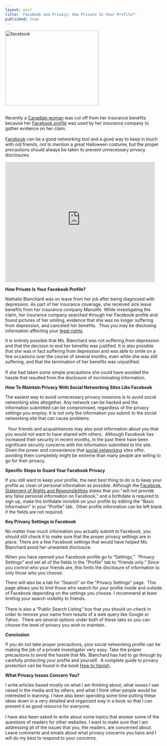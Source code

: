 ```yaml
---
layout: post
title: 'Facebook and Privacy: How Private Is Your Profile?'
published: true
---
```

<p><img class="aligncenter size-medium wp-image-533" title="facebook" src="{{ site.baseurl }}/images/facebook-300x240.jpg" alt="facebook" width="300" height="240" /></p>
<p><!-- 		@page { size: 8.5in 11in; margin: 0.79in } 		P { margin-bottom: 0.08in } --><br />
Recently a <a title="Facebook Privacy" href="http://www.google.com/hostednews/ap/article/ALeqM5jFtDqzgsIdaIVcOoXZFR7pAlLmJQD9C4D3300" target="_blank">Canadian woman</a> was cut off from her insurance benefits because her <a title="FAcebook Privacy" href="http://www.facebook.com/people/Nathalie-Blanchard/517585757" target="_blank">Facebook profile</a> was used by her insurance company to gather evidence on her claim.  <br /><br /><a title="Facebook Privacy" href="http://www.facebook.com/" target="_blank">Facebook</a> can be a good networking tool and a good way to keep in touch with old friends, not to mention a great Halloween costume, but the proper precautions should always be taken to prevent unnecessary privacy disclosures.</p>
<p><object classid="clsid:d27cdb6e-ae6d-11cf-96b8-444553540000" width="480" height="385" codebase="http://download.macromedia.com/pub/shockwave/cabs/flash/swflash.cab#version=6,0,40,0"><param name="src" value="http://www.youtube-nocookie.com/v/7XhzYGoBif8&amp;hl=en_US&amp;fs=1&amp;" /><embed type="application/x-shockwave-flash" width="480" height="385" src="http://www.youtube-nocookie.com/v/7XhzYGoBif8&amp;hl=en_US&amp;fs=1&amp;"></embed></object></p>
<p><strong>How Private Is Your Facebook Profile?</strong></p>
<p>Nathalie Blanchard was on leave from her job after being diagnosed with depression.  As part of her insurance coverage, she received sick leave benefits from her insurance company Manulife.   While investigating the claim, her insurance company searched through her Facebook profile and found pictures of her smiling, evidence that she was no longer suffering from depression, and canceled her benefits.  Thus you may be disclosing information affecting your <a href="http://www.howtovanish.com/LegalServices">legal rights</a>.</p>
<p>It is entirely possible that Ms. Blanchard was not suffering from depression and that the decision to end her benefits was justified.  It is also possible that she was in fact suffering from depression and was able to smile on a few occasions over the course of several months, even while she was still suffering, and that the termination of her benefits was unjustified. <br /><br /> If she had taken some simple precautions she could have avoided the hassle that resulted from the disclosure of incriminating information.</p>
<p><strong>How To Maintain Privacy With Social Networking Sites Like Facebook</strong></p>
<p>The easiest way to avoid unnecessary privacy invasions is to avoid social networking sites altogether.  Any network can be hacked and the information submitted can be compromised, regardless of the privacy settings you employ.  It is not only the information you submit to the social networking site that can cause problems.<br /><br />  Your friends and acquaintances may also post information about you that you would not want to have shared with others.  Although Facebook has increased their security in recent months, in the past there have been significant security concerns with the information submitted to the site. Given the power and convenience that <a title="Social Networking " href="http://www.howtovanish.com/SocialNetworkingBook" target="_blank">social networking</a> sites offer, avoiding them completely might be extreme than many people are willing to go for their privacy.</p>
<p><strong>Specific Steps to Guard Your Facebook Privacy</strong></p>
<p>If you still want to keep your profile, the next best thing to do is to keep your profile as clean of personal information as possible. Although the <a title="Facebook Privacy" href="http://www.facebook.com/terms.php" target="_blank">Facebook  Statement of Rights and Responsibilities</a> states that you "will not provide any false personal information on Facebook," and a birthdate is required to sign up, make the birthdate invisible on your profile by editing the "Basic Information" in your "Profile" tab.  Other profile information can be left blank if the fields are not required.</p>
<p><strong>Key Privacy Settings in Facebook</strong></p>
<p>No matter how much information you actually submit to Facebook, you should still check it to make sure that the proper privacy settings are in place.  There are a few Facebook settings that would have helped Ms. Blanchard avoid her unwanted disclosure.</p>
<p>When you have opened your Facebook profile go to “Settings,”  “Privacy Settings” and set all of the fields in the "Profile" tab to “friends only.”  Since you control who your friends are, this limits the disclosure of information to only those who you choose.</p>
<p>There will also be a tab for “Search” on the "Privacy Settings" page.  This page allows you to limit those who search for your profile inside and outside of Facebook depending on the settings you choose.  I recommend at least limiting your search visibility to friends.  <br /><br />There is also a “Public Search Listing” box that you should un-check in order to remove your name from results of a web query like Google or Yahoo.  There are several options under both of these tabs so you can choose the level of privacy you wish to maintain.</p>
<p><strong>Conclusion</strong></p>
<p>If you do not take proper precautions, your social networking profile can be making the job of  a private investigator very easy.  Take the proper precautions to avoid the hassle that Ms. Blanchard has had to go through by carefully protecting your profile and yourself.  A complete guide to privacy protection can be found in the book <a href="http://www.howtovanish.com/HTVBook">How to Vanish</a>.</p>
<p><strong>What Privacy Issues Concern You?</strong></p>
<p>I write articles based mostly on what I am thinking about, what issues I see raised in the media and by others, and what I think other people would be interested in learning.  I have also been spending some time putting these ideas down in a very detailed and organized way in a book so that I can present it as good resource for everyone. <br /><br />I have also been asked to write about some topics that answer some of the questions of readers for other websites.  I want to make sure that I am addressing all of the issues that you, the readers, are concerned about.   Leave comments and emails about what privacy concerns you have and I will do my best to respond to your concerns.</p>
